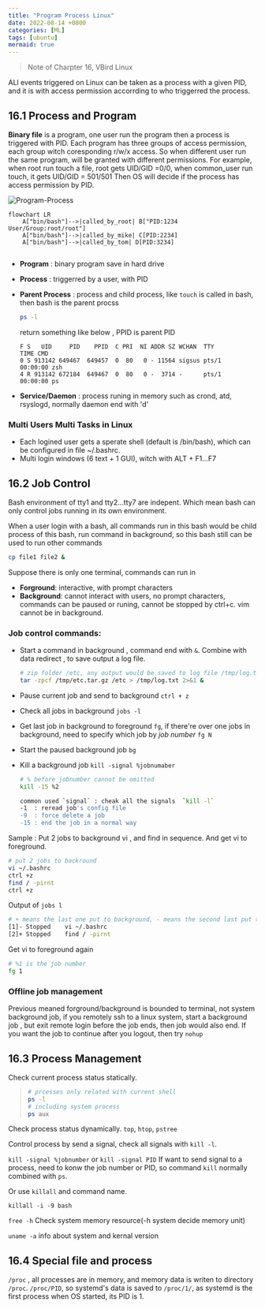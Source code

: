```yaml
---
title: "Program Process Linux"
date: 2022-08-14 +0800
categories: [ML]
tags: [ubuntu]
mermaid: true
---
```


> Note of Charpter 16, VBird Linux

ALl events triggered on Linux can be taken as a process with a given PID, and it is with access permission accorrding to who triggerred the process.

## 16.1 Process and Program
**Binary file**  is a program, one user run the program then a process is triggered with PID.
Each program has three groups of access permission, each group witch coresponding r/w/x access.
So when different user run the same program, will be granted with different permissions.
For example, when root run touch a file, root gets UID/GID =0/0, when common_user run touch, it gets UID/GID = 501/501
Then OS will decide if the process has access permission by PID.

![Program-Process](/assets/program_process.png)

```mermaid
flowchart LR
    A["bin/bash"]-->|called_by_root| B["PID:1234 User/Group:root/root"]
    A["bin/bash"]-->|called_by_mike| C[PID:2234]
    A["bin/bash"]-->|called_by_tom| D[PID:3234]
    
```

- **Program** : binary program save in hard drive
- **Process** : triggerred by a user, with PID
- **Parent Process** : process and child process, like `touch` is called in bash, then bash is the parent procss

    ```bash
    ps -l
    ```
    return something like below , PPID is parent PID
    ```
    F S   UID     PID    PPID  C PRI  NI ADDR SZ WCHAN  TTY          TIME CMD
    0 S 913142 649467  649457  0  80   0 - 11564 sigsus pts/1    00:00:00 zsh
    4 R 913142 672184  649467  0  80   0 -  3714 -      pts/1    00:00:00 ps
    ```
- **Service/Daemon** : process runing in memory
    such as crond, atd, rsyslogd, normally daemon end with 'd'

### Multi Users Multi Tasks in Linux
- Each logined user gets a sperate shell (default is /bin/bash), which can be configured in file ~/.bashrc.
- Multi login windows (6 text + 1 GUI), witch with ALT + F1...F7


## 16.2 Job Control
Bash environment of tty1 and tty2...tty7 are indepent. Which mean bash can only control jobs running in its own environment.

When a user login with a bash, all commands run in this bash would be child process of this bash, run command in background, so this bash still can be used to run other commands
```bash
cp file1 file2 &
```

Suppose there is only one terminal, commands can run in 
- **Forground**: interactive, with prompt characters
- **Background**: cannot interact with users, no prompt characters, commands can be paused or runing, cannot be stopped by ctrl+c. vim cannot be in background.

### Job control commands:
- Start a command in background , command end with `&`. 
    Combine with data redirect , to save output a log file.
        
    ```bash
    # zip folder /etc, any output would be saved to log file /tmp/log.txt, and run in background
    tar -zpcf /tmp/etc.tar.gz /etc > /tmp/log.txt 2>&1 &
    ```

- Pause current job and send to background `ctrl + z`

- Check all jobs in background `jobs -l`

- Get last job in background to foreground `fg`, if there're over one jobs in background, need to specify which job by *job number* `fg N`

- Start the paused background job `bg ` 

- Kill a background job `kill -signal %jobnumaber`

    ```bash
    # % before jobnumber cannot be omitted
    kill -15 %2 

    common used `signal` : cheak all the signals  `kill -l`
    -1  : reread job's config file
    -9  : force delete a job
    -15 : end the job in a normal way
    ```


Sample : 
Put 2 jobs to background vi , and find in sequence. And get vi to foreground.

```bash
# put 2 jobs to backround
vi ~/.bashrc
ctrl +z
find / -pirnt
ctrl +z
```

Output of `jobs l`

```bash
# + means the last one put to background, - means the second last put to background
[1]- Stopped    vi ~/.bashrc
[2]+ Stopped    find / -pirnt   
```
    
Get vi to foreground again

```bash
# %1 is the job number
fg 1
```

### Offline job management
Previous meaned forground/background is bounded to terminal, not system background job, if you remotely ssh to a linux system, start a background job , but exit remote login before the job ends, then job would also end. If you want the job to continue after you logout, then try `nohup`


## 16.3 Process Management

Check current process status statically.

   > ```bash
   > # prcesses only related with current shell
   > ps -l
   > # including system process
   > ps aux
   > ```

Check process status dynamically.
    `top`, `htop`, `pstree`    

Control process by send a signal, check all signals with `kill -l`.

`kill -signal %jobnumber` or `kill -signal PID`
If want to send signal to a process, need to konw the job number or PID, so command `kill` normally combined with `ps`.

Or use `killall` and command name.

`killall -i -9 bash`

`free -h` Check system memory resource(-h system decide memory unit)

`uname -a` info about system and kernal version

## 16.4 Special file and process

`/proc` , all processes are in memory, and memory data is writen to directory `/proc`.
`/proc/PID`, so systemd's data is saved to `/proc/1/`, as systemd is the first process when OS started, its PID is 1.







